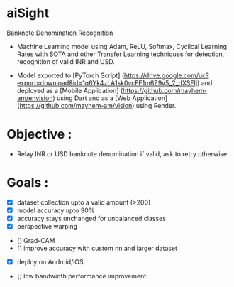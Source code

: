 # aiSight
Banknote Denomination Recognition

* Machine Learning model using Adam, ReLU, Softmax, Cyclical Learning Rates with SOTA and other Transfer Learning techniques for detection, recognition of valid INR and USD.

* Model exported to [PyTorch Script] (https://drive.google.com/uc?export=download&id=1q6Yk4zLA1sk0vcFF1m6Z9v5_2_dXSFIj) and deployed as a [Mobile Application] (https://github.com/mayhem-am/envision) using Dart and as a [Web Application] (https://github.com/mayhem-am/vision) using Render.

# Objective : 
* Relay INR or USD banknote denomination if valid, ask to retry otherwise

# Goals :

- [x] dataset collection upto a valid amount (>200)
- [x] model accuracy upto 90%
- [x] accuracy stays unchanged for unbalanced classes
- [x] perspective warping
- [] Grad-CAM
- [] improve accuracy with custom nn and larger dataset
- [x] deploy on Android/iOS
- [] low bandwidth performance improvement  


